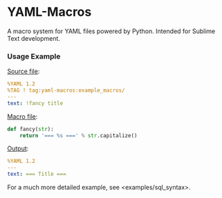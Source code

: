 # YAML-Macros

A macro system for YAML files powered by Python. Intended for Sublime Text development.

### Usage Example

[Source file](examples/basic/example.yaml.yaml-macros):

```yaml
%YAML 1.2
%TAG ! tag:yaml-macros:example_macros/
---
text: !fancy title
```

[Macro file](examples/basic/example_macros.py):

```python
def fancy(str):
    return '=== %s ===' % str.capitalize()
```

[Output](examples/basic/example.yaml):

```yaml
%YAML 1.2
---
text: === Title ===
```

For a much more detailed example, see <examples/sql_syntax>.